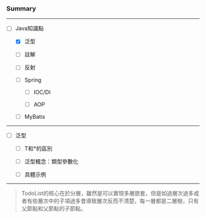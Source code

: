 ### Summary

****

- [ ] Java知識點
  
  - [x] 泛型
  
  - [ ] 註解
  
  - [ ] 反射
  
  - [ ] Spring
    
    - [ ] IOC/DI
    
    - [ ] AOP
  
  - [ ] MyBatis

****

* [ ] 泛型
  
  - [ ] T和*的區別
  
  - [ ] 泛型概念：類型參數化
  
  - [ ] 具體示例



****

> TodoList的核心在於分層，雖然是可以實現多層嵌套，但是如過層次過多或者有些層次中的子項過多會導致層次反而不清楚，每一層都是二層樹，只有父節點和父節點的子節點。


